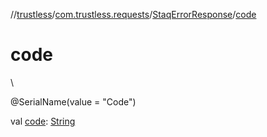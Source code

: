 //[trustless](../../../index.md)/[com.trustless.requests](../index.md)/[StaqErrorResponse](index.md)/[code](code.md)

# code

\

@SerialName(value = &quot;Code&quot;)

val [code](code.md): [String](https://kotlinlang.org/api/latest/jvm/stdlib/kotlin/-string/index.html)
